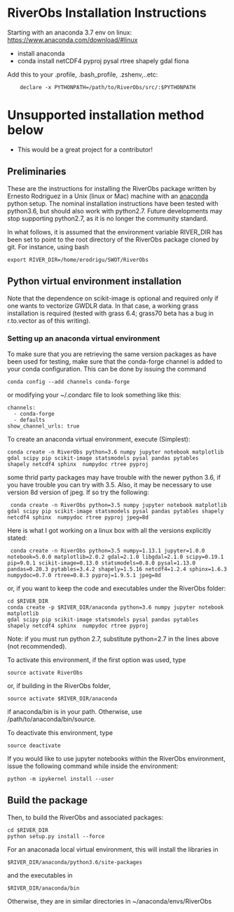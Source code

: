# RiverObs Installation Instructions

Starting with an anaconda 3.7 env on linux: https://www.anaconda.com/download/#linux

* install anaconda
* conda install netCDF4 pyproj pysal rtree shapely gdal fiona

Add this to your .profile, .bash_profile, .zshenv,..etc:
```
    declare -x PYTHONPATH=/path/to/RiverObs/src/:$PYTHONPATH
```

# Unsupported installation method below
* This would be a great project for a contributor!

## Preliminaries

These are the instructions for installing the RiverObs package
written by Ernesto Rodriguez in a Unix (linux or Mac) machine with an
[anaconda](https://store.continuum.io/cshop/anaconda) python setup.
The nominal installation instructions have been tested with python3.6,
but should also work with python2.7. Future developments may stop
supporting python2.7, as it is no longer the community standard.

In what follows, it is assumed that the environment variable RIVER_DIR has been
set to point to the root directory of the RiverObs package cloned
by git. For instance, using bash

	export RIVER_DIR=/home/erodrigu/SWOT/RiverObs

## Python virtual environment installation

Note that the dependence on scikit-image is optional and
required only if one wants to vectorize GWDLR data. In
that case, a working grass installation is required (tested
with grass 6.4; grass70 beta has a bug in r.to.vector as of
this writing).

### Setting up an anaconda virtual environment

To make sure that you are retrieving the same version packages as have
been used for testing, make sure that the conda-forge channel is added
to your conda configuration. This can be done by issuing the command

    conda config --add channels conda-forge

or modifying your ~/.condarc file to look something like this:

    channels:
      - conda-forge
      - defaults
    show_channel_urls: true

To create an anaconda virtual environment, execute (Simplest):

    conda create -n RiverObs python=3.6 numpy jupyter notebook matplotlib
    gdal scipy pip scikit-image statsmodels pysal pandas pytables
    shapely netcdf4 sphinx  numpydoc rtree pyproj

some thrid party packages may have trouble with the newer python 3.6, if you have trouble you can try with 3.5.  Also, it may be necessary to use version 8d version of jpeg.  If so try the following:

     conda create -n RiverObs python=3.5 numpy jupyter notebook matplotlib gdal scipy pip scikit-image statsmodels pysal pandas pytables shapely netcdf4 sphinx  numpydoc rtree pyproj jpeg=8d

Here is what I got working on a linux box with all the versions explicitly stated:

     conda create -n RiverObs python=3.5 numpy=1.13.1 jupyter=1.0.0 notebook=5.0.0 matplotlib=2.0.2 gdal=2.1.0 libgdal=2.1.0 scipy=0.19.1 pip=9.0.1 scikit-image=0.13.0 statsmodels=0.8.0 pysal=1.13.0 pandas=0.20.3 pytables=3.4.2 shapely=1.5.16 netcdf4=1.2.4 sphinx=1.6.3 numpydoc=0.7.0 rtree=0.8.3 pyproj=1.9.5.1 jpeg=8d

or, if you want to keep the code and executables under the RiverObs folder:

    cd $RIVER_DIR
    conda create -p $RIVER_DIR/anaconda python=3.6 numpy jupyter notebook matplotlib
    gdal scipy pip scikit-image statsmodels pysal pandas pytables
    shapely netcdf4 sphinx  numpydoc rtree pyproj

Note: if you must run python 2.7, substitute python=2.7 in the lines above
(not recommended).

To activate this environment, if the first option was used, type

	source activate RiverObs

or, if building in the RiverObs folder,

    source activate $RIVER_DIR/anaconda

if anaconda/bin is in your path. Otherwise, use /path/to/anaconda/bin/source.

To deactivate this environment, type

	source deactivate

If you would like to use jupyter notebooks within the RiverObs environment,
issue the following command while inside the environment:

    python -m ipykernel install --user

## Build the package

Then, to build the RiverObs and associated packages:

	cd $RIVER_DIR
	python setup.py install --force

For an anaconada local virtual environment, this will install the libraries in

	$RIVER_DIR/anaconda/python3.6/site-packages

and the executables in

	$RIVER_DIR/anaconda/bin

Otherwise, they are in similar directories in ~/anaconda/envs/RiverObs

